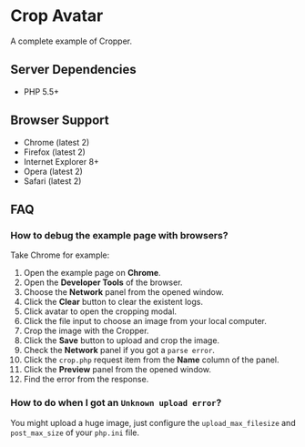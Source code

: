 # Crop Avatar

A complete example of Cropper.


## Server Dependencies

- PHP 5.5+


## Browser Support

- Chrome (latest 2)
- Firefox (latest 2)
- Internet Explorer 8+
- Opera (latest 2)
- Safari (latest 2)


## FAQ

### How to debug the example page with browsers?

Take Chrome for example:

1. Open the example page on **Chrome**.
2. Open the **Developer Tools** of the browser.
  1. Choose the **Network** panel from the opened window.
  2. Click the **Clear** button to clear the existent logs.
3. Click avatar to open the cropping modal.
  1. Click the file input to choose an image from your local computer.
  2. Crop the image with the Cropper.
4. Click the **Save** button to upload and crop the image.
5. Check the **Network** panel if you got a `parse error`.
  1. Click the `crop.php` request item from the **Name** column of the panel.
  2. Click the **Preview** panel from the opened window.
  3. Find the error from the response.


### How to do when I got an `Unknown upload error`?

You might upload a huge image, just configure the `upload_max_filesize` and `post_max_size` of your `php.ini` file.
